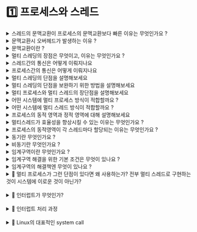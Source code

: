 # 1️⃣ 프로세스와 스레드

<details>
<summary>스레드의 문맥교환이 프로세스의 문맥교환보다 빠른 이유는 무엇인가요 ?</summary>
<div markdown="1">
스레드의 문맥교환은 캐시를 비우지 않기 때문에 빠르다.
</div>
</details>

<details>
<summary>문맥교환시 오버헤드가 발생하는 이유 ?</summary>
<div markdown="1">
프로세스는 독립된 주소 공간을 사용하므로, 문맥교환시 캐시 메모리 초기화와 같은 무거운 작업이 진행되어 오버헤드 발생한다.
</div>
</details>

<details>
<summary>문맥교환이란 ?</summary>
<div markdown="1">
1. CPU를 한 프로세스에서 다른 프로세스로 넘겨주는 과정
2. CPU가 다음 프로세스로 넘어갈 때, 
    1. 운영체제는 CPU를 내어주는 프로세스의 상태를 해당 프로세스의 PCB에 저장하고,
    2. CPU를 얻는 프로세스의 상태를 PCB에서 읽어서 복원
3. 언제 발생?
    1. timer interrupt 발생
        
        timer interrupt는 현재 실행중인 프로세스의 CPU 할당시간이 끝났을 때 발생한다.
        이때 운영체제가 CPU를 다른 프로세스에게 넘긴다.
        
    2. IO요청 System Call이 발생
        
        System Call을 요청안 프로세스가 CPU를 받아도 처리할 작업이 없는 경우,
        다른 프로세스로 CPU가 넘어가게 된다.
</div>
</details>

<details>
<summary>멀티 스레딩의 장점은 무엇이고, 이유는 무엇인가요 ?</summary>
<div markdown="1">
  - 응답성 향상
      - 한 스레드가 입출력 작업 중이라도, 다른 스레드가 사용자의 요청에 응답할 수 있다.
  - 자원 공유로 인한 자원 소모량 감소
      - 한 프로세스의 자원을 모든 스레드가 공유하게 되어,
      - 스레드간의 통신은 프로세스의 것보다 간단하다.
      - 전역변수 or heap
      - 메모리 공간과 시스템 자원 소모 절약
</div>
</details>

<details>
<summary>스레드간의 통신은 어떻게 이뤄지나요</summary>
<div markdown="1">

</div>
</details>

<details>
<summary>프로세스간의 통신은 어떻게 이뤄지나요</summary>
<div markdown="1">

</div>
</details>

<details>
<summary>멀티 스레딩의 단점을 설명해보세요</summary>
<div markdown="1">
- 스레드간 공유하는 프로세스 자원이 있기 때문에, 자원을 절약할수있지만, 같은 자원을 여러 스레드가 동시에 접근할 수 있기 때문에 발생하는 문제가 있다. 다른 스레드가 사용중인 변수를 읽거나 수정하게 되면 작업에 영향을 줄 수 있다.
- 하나의 스레드에 문제가 발생하면, 전체 스레드에 영향을 줄 수 있다. (자원을 공유하고 있기 때문에)
</div>
</details>

<details>
<summary>멀티 스레딩의 단점을 보완하기 위한 방법을 설명해보세요</summary>
<div markdown="1">
- 동기화 작업을 한다. 동기화 작업으로 처리 순서를 제공하면서 공유 자원에 대한 접근을 제어한다.
    - 해당 방법의 단점은 없나요 ?
        - 과도한 접근제어는 병목현상을 일으킬 수 있다.
</div>
</details>

<details>
<summary>멀티 프로세스와 멀티 스레드의 장단점을 설명해보세요 </summary>
<div markdown="1">

</div>
</details>

<details>
<summary>어떤 시스템에 멀티 프로세스 방식이 적합할까요 ?</summary>
<div markdown="1">

</div>
</details>

<details>
<summary>어떤 시스템에 멀티 스레드 방식이 적합할까요 ?</summary>
<div markdown="1">

</div>
</details>

<details>
<summary>프로세스의 동적 영역과 정적 영역에 대해 설명해보세요</summary>
<div markdown="1">
- 정적 영역
    - 정적 영역은 프로세스가 실행되는 동안 바뀌지 않는 영역
    - 코드, 전역 데이터, 파일
- 동적 영역
    - 정적 영역은 프로세스가 실행되는 동안 값이 바뀌거나, 새로 생성 삭제 되는 영역
    - 레지스터 값, 스택, 힙
</div>
</details>

<details>
<summary>멀티스레드가 효율성을 향상시킬 수 있는 이유는 무엇인가요 ?</summary>
<div markdown="1">
각 스레드는 프로세스의 정적 영역의 자원을 공유함으로써 자원의 낭비를 막고 효율성을 향상한다. 
</div>
</details>

<details>
<summary>프로세스의 동적영역이 각 스레드마다 할당되는 이유는 무엇인가요 ?</summary>
<div markdown="1">

</div>
</details>

<details>
<summary>동기란 무엇인가요 ?</summary>
<div markdown="1">
- 메소드를 실행시킴과 `동시에` 반환 값이 기대되는 경우
- 메소드 실행과 반환 값이 끈임 없이 한 번에 이어지는 경우
- 실행되었을 때 값이 반환되기 전까지는 `blocking` 되어 있다는 것을 의미한다
</div>
</details>

<details>
<summary>비동기란 무엇인가요 ?</summary>
<div markdown="1">
- 동기가 아닌 방식
- `blocking`되지 않고 이벤트 큐에 넣거나 백그라운드 스레드에게 해당 task 를 위임하고 바로 다음 코드를 실행하기 때문에 기대되는 값이 바로 반환되지 않는다.
</div>
</details>

<details>
<summary>임계구역이란 무엇인가요 ?</summary>
<div markdown="1">
동일 자원을 동시에 접근하는 작업을 실행시키는 코드 영역
</div>
</details>

<details>
<summary>임계구역 해결을 위한 기본 조건은 무엇이 있나요 ?</summary>
<div markdown="1">
- 상호배제 : Mutual Exclusion → ****Mutex****
    - 어떤 프로세스가 임계구역에 들어와있다면, 다른 프로세스는 임계구역에 들어갈 수 없습니다.
- 한정대기 : Bounded Waiting
    - 한 프로세스가 임계구역에 무한정있어, 다른 프로세스가 임계구역에 들어가지 못하면 안됩니다.
- 진행 : Progress
</div>
</details>

<details>
<summary>임계구역의 해결책엔 무엇이 있나요 ?</summary>
<div markdown="1">
- 뮤텍스 (****Mutex lock :**** Mutual Exclusion)
- 세마포어
    - 카운팅 세마포어
    - 이진 세마포어
- 모니터
</div>
</details>


<details>
<summary> 🚧 멀티 프로세스가 그런 단점이 있다면 왜 사용하는가? 전부 멀티 스레드로 구현하는 것이 시스템에 이로운 것이 아닌가? </summary>
<div markdown="1">

한 프로세스에서 시스템 콜이 발생했을 때, IO 작업이 진행되는 동안 더이상 CPU를 가지고 다른 작업을 수행할 일이 없는 경우에 다른 프로세스가 CPU를 사용할 수 있도록 하는 것이 효율적이다.
CPU가 놀지 않도록 만들고, 사용자에게 빠르게 일처리를 제공해주기 위한 것이다.

</div>
</details>

<br/>

<details>
<summary> 🚧 인터럽트가 무엇인가? </summary>
<div markdown="1">

- 프로그램 실행하는 중 system call, IO 작업과 같은 이벤트 발생
→ 현재 실행중인 작업 중단
→ 발생한 이벤트 처리
→ 실행중이던 작업으로 복귀하는 것

- 넓은 의미의 Interrupt
    1. Interrupt (하드웨어 인터럽트)
        - 하드웨어가 발생시킨 인터럽트
        - ex) 타이머 인터럽트, IO 컨트롤러 인터럽트
    2. Trap (소프트웨어 인터럽트)
        - =사용자 프로그램이 발생시킨 인터럽트
        - 발생하는 경우
        1. Exception = 프로그램이 오류 일으킨 경우
        (0으로 나누는 경우, 명령어를 잘못 사용한 경우, 오버플로우)
        1. System Call = 프로그램이 운영체제에게 서비스 요청to 커널 함수를 호출하는 경우
        (소프트웨어 실행 중에 다른 프로세스를 실행시키면 시분할 처리를 위해 자원 할당 동작이 수행된다.)

</div>
</details>

<br/>

<details>
<summary> 🚧 인터럽트 처리 과정 </summary>
<div markdown="1">

1. 인터럽트 발생
2. 현재 레지스터 셋, program counter 저장 후 cpu 제어권 인터럽트 처리 루틴에 넘어감
- 저장하는 이유: 인터럽트 처리 후에 진행하던 작업을 재개하기 위해서

</div>
</details>

<br/>

<details>
<summary> 🚧 Linux의 대표적인 system call </summary>
<div markdown="1">

## Linux의 대표적인 시스템 콜

fork(), exec(), wait(): 프로세스 생성 및 제어와 관련된 시스템 콜

fork(), exe(): 프로세스 생성 관련

wait(): 해당 프로세스가 생성한 자식 프로세스가 끝날 때까지 기다리는 명령어

### **Fork**

> 새로운 Process를 생성할 때 사용
> 

현재 프로세스를 그대로 복사하여 생성

자식 프로세스와의 실행을 이후에 구분하는 방법: fork() 반환 값

부모 프로세스 fork 반환값: 자식 프로세스의 PID

child 프로세스의 fork 반환 값: 0

실패시 : 음수 

## exec

자식 프로세스를 부모 프로세스와 다른 프로그램으로 만들고 싶을 때 사용

프로세스의 주소공간 중 code 영역에 새로운 프로그램의 코드를 가져와서 덮어씌운다.

씌운 이후, 데이터 영억, 힙 영역, 다른 메모리 영역이 초기화 됨

새로운 코드가 실행된다. = exec() 이후의 코드 부분은 실행되지 않는다.


## Wait

자식 프로세스가 모두 종료될때까지 대기하도록 한다.

</div>
</details>


